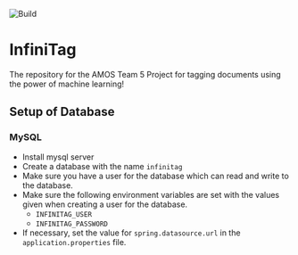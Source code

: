 
![Build](https://travis-ci.com/AMOS-5/infinitag.svg?branch=master)

# InfiniTag
The repository for the AMOS Team 5 Project for tagging
documents using the power of machine learning!

## Setup of Database
### MySQL
- Install mysql server
- Create a database with the name `infinitag`
- Make sure you have a user for the database which can read and write
to the database.
- Make sure the following environment variables are set with the values
given when creating a user for the database.
    - `INFINITAG_USER`
    - `INFINITAG_PASSWORD`
- If necessary, set the value for `spring.datasource.url` in the
`application.properties` file.
